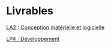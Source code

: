 # Livrables

[LA2 : Conception matérielle et logicielle](https://docs.google.com/document/d/1XRjcdKl39oE1DMmfiBBavHMj0rhOXxCq4CrM6wfRIRs/edit)

[LP4 : Développement](https://docs.google.com/document/d/1zGPPqnsTQWaBQPnB4t3mV1gdViOcVrDdLFw0mcNwq74/edit)
